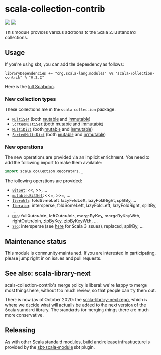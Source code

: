 # scala-collection-contrib

[<img src="https://travis-ci.org/scala/scala-collection-contrib.svg?branch=master"/>](https://travis-ci.org/scala/scala-collection-contrib)
[<img src="https://img.shields.io/maven-central/v/org.scala-lang.modules/scala-collection-contrib_2.13.svg?label=scala+2.13"/>](http://search.maven.org/#search%7Cga%7C1%7Cg%3Aorg.scala-lang.modules%20a%3Ascala-collection-contrib_2.13)

This module provides various additions to the Scala 2.13 standard collections.

## Usage

If you're using sbt, you can add the dependency as follows:

```
libraryDependencies += "org.scala-lang.modules" %% "scala-collection-contrib" % "0.2.2"
```

Here is the [full Scaladoc](https://static.javadoc.io/org.scala-lang.modules/scala-collection-contrib_2.13/0.2.2/scala/collection/index.html).

### New collection types

These collections are in the `scala.collection` package.

- [`MultiSet`](https://static.javadoc.io/org.scala-lang.modules/scala-collection-contrib_2.13/0.2.2/scala/collection/MultiSet.html) (both [mutable](https://static.javadoc.io/org.scala-lang.modules/scala-collection-contrib_2.13/0.2.2/scala/collection/mutable/MultiSet.html) and [immutable](https://static.javadoc.io/org.scala-lang.modules/scala-collection-contrib_2.13/0.2.2/scala/collection/immutable/MultiSet.html))
- [`SortedMultiSet`](https://static.javadoc.io/org.scala-lang.modules/scala-collection-contrib_2.13/0.2.2/scala/collection/SortedMultiSet.html) (both [mutable](https://static.javadoc.io/org.scala-lang.modules/scala-collection-contrib_2.13/0.2.2/scala/collection/mutable/SortedMultiSet.html) and [immutable](https://static.javadoc.io/org.scala-lang.modules/scala-collection-contrib_2.13/0.2.2/scala/collection/immutable/SortedMultiSet.html))
- [`MultiDict`](https://static.javadoc.io/org.scala-lang.modules/scala-collection-contrib_2.13/0.2.2/scala/collection/MultiDict.html) (both [mutable](https://static.javadoc.io/org.scala-lang.modules/scala-collection-contrib_2.13/0.2.2/scala/collection/mutable/MultiDict.html) and [immutable](https://static.javadoc.io/org.scala-lang.modules/scala-collection-contrib_2.13/0.2.2/scala/collection/immutable/MultiDict.html))
- [`SortedMultiDict`](https://static.javadoc.io/org.scala-lang.modules/scala-collection-contrib_2.13/0.2.2/scala/collection/SortedMultiDict.html) (both [mutable](https://static.javadoc.io/org.scala-lang.modules/scala-collection-contrib_2.13/0.2.2/scala/collection/mutable/SortedMultiDict.html) and [immutable](https://static.javadoc.io/org.scala-lang.modules/scala-collection-contrib_2.13/0.2.2/scala/collection/immutable/SortedMultiDict.html))

### New operations

The new operations are provided via an implicit enrichment. You need to add the following
import to make them available:

```scala
import scala.collection.decorators._
```

The following operations are provided:

- [`BitSet`](https://static.javadoc.io/org.scala-lang.modules/scala-collection-contrib_2.13/latest/scala/collection/decorators/BitSetDecorator.html): <<, >>, ...
- [`mutable.BitSet`](https://static.javadoc.io/org.scala-lang.modules/scala-collection-contrib_2.13/latest/scala/collection/decorators/MutableBitSetDecorator.html): <<=, >>=, ...
- [`Iterable`](https://static.javadoc.io/org.scala-lang.modules/scala-collection-contrib_2.13/latest/scala/collection/decorators/IterableDecorator.html): foldSomeLeft, lazyFoldLeft, lazyFoldRight, splitBy, ...
- [`Iterator`](https://static.javadoc.io/org.scala-lang.modules/scala-collection-contrib_2.13/latest/scala/collection/decorators/IteratorDecorator.html): intersperse, foldSomeLeft, lazyFoldLeft, lazyFoldRight, splitBy, ...
- [`Map`](https://static.javadoc.io/org.scala-lang.modules/scala-collection-contrib_2.13/latest/scala/collection/decorators/MapDecorator.html): fullOuterJoin, leftOuterJoin, mergeByKey, mergeByKeyWith, rightOuterJoin, zipByKey, zipByKeyWith, ...
- [`Seq`](https://static.javadoc.io/org.scala-lang.modules/scala-collection-contrib_2.13/latest/scala/collection/decorators/SeqDecorator.html): intersperse (see [here](https://gitter.im/scala/scala?at=60cde81865513b4d911e56a0) for Scala 3 issues), replaced, splitBy, ...


## Maintenance status

This module is community-maintained.  If you are interested in
participating, please jump right in on issues and pull requests.

## See also: scala-library-next

scala-collection-contrib's merge policy is liberal: we're happy to merge most things here, without too much review, so that people can try them out.

There is now (as of October 2020) the [scala-library-next repo](https://github.com/scala/scala-library-next), which is where we decide what will actually be added to the next version of the Scala standard library. The standards for merging things there are much more conservative.

## Releasing

As with other Scala standard modules, build and release infrastructure
is provided by the
[sbt-scala-module](https://github.com/scala/sbt-scala-module/) sbt
plugin.
